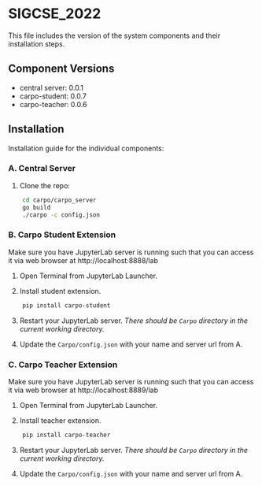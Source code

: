 # SIGCSE_2022  

This file includes the version of the system components and their installation steps.

## Component Versions

- central server: 0.0.1
- carpo-student: 0.0.7
- carpo-teacher: 0.0.6

## Installation

Installation guide for the individual components:

### A. Central Server

1. Clone the repo:
```bash  
    cd carpo/carpo_server
    go build
    ./carpo -c config.json
```

### B. Carpo Student Extension 

Make sure you have JupyterLab server is running such that you can access it via web browser at http://localhost:8888/lab 

1. Open Terminal from JupyterLab Launcher.

2. Install student extension.

```bash  
    pip install carpo-student
```

3. Restart your JupyterLab server.
*There should be `Carpo` directory in the current working directory.*

4. Update the `Carpo/config.json` with your name and server url from A.

### C. Carpo Teacher Extension
Make sure you have JupyterLab server is running such that you can access it via web browser at http://localhost:8889/lab

1. Open Terminal from JupyterLab Launcher.

2. Install teacher extension.

```bash  
    pip install carpo-teacher
```

3. Restart your JupyterLab server.
*There should be `Carpo` directory in the current working directory.*

4. Update the `Carpo/config.json` with your name and server url from A.